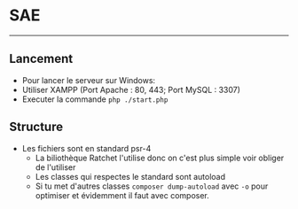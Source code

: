 ﻿# SAE

---

## Lancement

 -   Pour lancer le serveur sur Windows:
   -   Utiliser XAMPP (Port Apache : 80, 443; Port MySQL : 3307)
   -   Executer la commande `php ./start.php`

## Structure

- Les fichiers sont en standard psr-4
   - La biliothèque Ratchet l'utilise donc on c'est plus simple voir obliger de l'utiliser
   - Les classes qui respectes le standard sont autoload
   - Si tu met d'autres classes `composer dump-autoload` avec `-o` pour optimiser et évidemment il faut avec composer.

